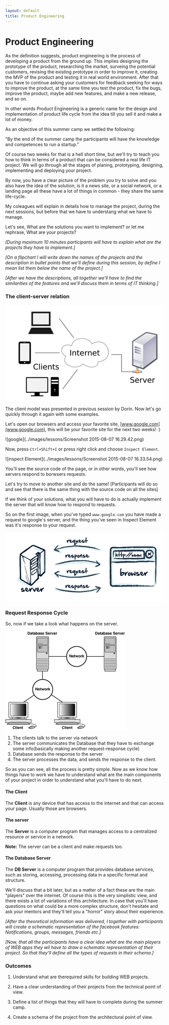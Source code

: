 ```yaml
---
layout: default
title: Product Engineering
---
```


# Product Engineering

As the definition suggests, product engineering is the process of developing a product from the ground up. This implies designing the prototype of the product, researching the market, surveing the potential customers, revising the existing prototype in order to improve it, creating the MVP of the product and testing it in real world environment. After that you have to continue asking your customers for feedback seeking for ways to improve the product, at the same time you test the product, fix the bugs, improve the product, maybe add new features, and make a new release, and so on.

In other words Product Engineering is a generic name for the design and implementation of product life cycle from the idea till you sell it and make a lot of money.

As an objective of this summer camp we settled the following:

"By the end of the summer camp the participants will have the knowledge and competences to run a startup."

Of course two weeks for that is a hell short time, but we'll try to teach you how to think in terms of a product that can be considered a real life IT project. We will go through all the stages of planing, prototyping, designing, implementing and deploying your project.

By now, you have a clear picture of the problem you try to solve and you also have the idea of the solution, is it a news site, or a social network, or a landing page all these have a lot of things in common - they share the same life-cycle.

My coleagues will explain in details how to manage the project, during the next sessions, but before that we have to understang what we have to manage.

Let's see, What are the solutions you want to implement? or let me rephrase, What are your projects?

_[During maximum 10 minutes participants will have to explain what are the projects they have to implement.]_

_[On a flipchart I will write down the names of the projects and the description in bullet points that we'll define during this session, by define I mean list them below the name of the project.]_

_[After we have the descriptions, all together we'll have to find the similarities of the features and we'll discuss them in terms of IT thinking.]_


### The client-server relation


![Client - Server Diagram](../images/lessons/Client-server-model.png)

The client model was presented in previous session by Dorin. Now let's go quickly through it again with some examples.

Let's open our browsers and access your favorite site, [www.google.com](www.google.com), this will be your favorite site for the next two weeks! :) 

![google](../images/lessons/Screenshot 2015-08-07 16.29.42.png) 

Now, press `Ctrl+Shift+I` or press right click and choose `Inspect Element`.

![inspect Element](../images/lessons/Screenshot 2015-08-07 16.33.54.png)

You'll see the source code of the page, or in other words, you'll see how servers respond to borwsers requests.

Let's try to move to another site and do the same!
[Participants will do so and see that there is the same thing with the source code on all the sites]

If we think of your solutions, what you will have to do is actually implement the server that will know how to respond to requests.

So on the first image, when you've typed `www.google.com` you have made a request to google's server, and the thing you've seen in Inspect Element was it's response to your request.

![request response](../images/lessons/request-response.jpg)


### Request Response Cycle

So, now if we take a look what happens on the server.

![cnsns](../images/lessons/cncpt240.gif)

1. The clients talk to the server via network
2. The server communicates the Database that they have to exchange some info(basically making another request-response cycle)
3. Database sends the response to the server
4. The server processes the data, and sends the response to the client.


So as you can see, all the process is pretty simple. Now as we know how things have to work we have to understand what are the main components of your project in order to understand what you'll have to do next.

#### The Client

The __Client__ is any device that has access to the internet and that can access your page. Usually those are browsers.

#### The server

The __Server__  is a computer program that manages access to a centralized resource or service in a network. 

__Note:__ The server can be a client and make requests too.

#### The Database Server

The __DB Server__ is a computer program that provides database services, such as storing, accessing, processing data in a specific format and structure.

We'll discuss that a bit later, but as a matter of a fact these are the main "players" over the internet. Of course this is the very simplistic view, and there exists a lot of variations of this architecture. In case that you'll have questions on what could be a more complex structure, don't hesitate and ask your mentors and they'll tell you a "horror" story about their experience.

_[After the theoretical information was delivered, I together with participants will create a schematic representation of the facebook features: Notifications, groups, messages, friends etc.]_


_[Now, that all the participants have a clear idea what are the main players of WEB apps they wil have to draw a schematic representation of their project. So that they'll define all the types of requests in their schema.]_




### Outcomes

1. Understand what are therequired skills for building WEB projects.

2. Have a clear understanding of their projects from the technical point of view. 

3. Define a list of things that they will have to complete during the summer camp.

4. Create a schema of the project from the architectural point of view.

